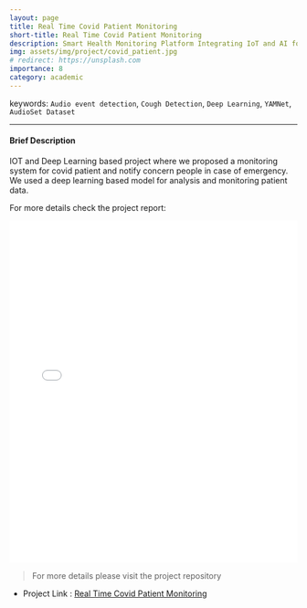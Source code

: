 ```yaml
---
layout: page
title: Real Time Covid Patient Monitoring
short-title: Real Time Covid Patient Monitoring
description: Smart Health Monitoring Platform Integrating IoT and AI for Critical Patient Care
img: assets/img/project/covid_patient.jpg
# redirect: https://unsplash.com
importance: 8
category: academic
---
```


keywords: `Audio event detection`, `Cough Detection`, `Deep Learning`, `YAMNet`, `AudioSet Dataset`

---

#### Brief Description

IOT and Deep Learning based project where we proposed a monitoring system for covid patient and notify concern people in case of emergency. We used a deep learning based model for analysis and monitoring patient data.

For more details check the project report:
<iframe src="/assets/pdf/Covid Patient Monitoring.pdf" width="100%" height="600px" frameborder="0">
    Your browser does not support PDFs. Please download the PDF to view it: <a href="/assets/pdf/Covid Patient Monitoring.pdf">Download PDF</a>.
</iframe>

> For more details please visit the project repository <br>

- Project Link : [Real Time Covid Patient Monitoring](https://github.com/VirusProton/Cough-Rate-estimation-for-Covid-Patient-monitoring-system-using-Deep-learning)